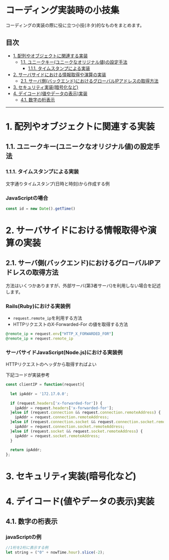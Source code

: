 # コーディング実装時の小技集<!-- omit in toc -->
コーディングの実装の際に役に立つ小技(ネタ)的なものをまとめます。

## 目次<!-- omit in toc -->
- [1. 配列やオブジェクトに関連する実装](#1-配列やオブジェクトに関連する実装)
  - [1.1. ユニークキー(ユニークなオリジナル値)の設定手法](#11-ユニークキーユニークなオリジナル値の設定手法)
    - [1.1.1. タイムスタンプによる実装](#111-タイムスタンプによる実装)
- [2. サーバサイドにおける情報取得や演算の実装](#2-サーバサイドにおける情報取得や演算の実装)
  - [2.1. サーバ側(バックエンド)におけるグローバルIPアドレスの取得方法](#21-サーバ側バックエンドにおけるグローバルipアドレスの取得方法)
- [3. セキュリティ実装(暗号化など)](#3-セキュリティ実装暗号化など)
- [4. デイコード(値やデータの表示)実装](#4-デイコード値やデータの表示実装)
  - [4.1. 数字の桁表示](#41-数字の桁表示)


---
# 1. 配列やオブジェクトに関連する実装
## 1.1. ユニークキー(ユニークなオリジナル値)の設定手法
### 1.1.1. タイムスタンプによる実装
文字通りタイムスタンプ(日時と時刻)から作成する例

### JavaScriptの場合<!-- omit in toc -->
```js
const id = new Date().getTime()
```

# 2. サーバサイドにおける情報取得や演算の実装
## 2.1. サーバ側(バックエンド)におけるグローバルIPアドレスの取得方法
方法はいくつかありますが、外部サーバ(第3者サーバ)を利用しない場合を記述します。

### Rails(Ruby)における実装例<!-- omit in toc -->
* ``request.remote_ip``を利用する方法
* HTTPリクエストのX-Forwarded-For の値を取得する方法

```ruby
@remote_ip = request.env["HTTP_X_FORWARDED_FOR"]
@remote_ip = request.remote_ip
```

### サーバサイドJavaScript(Node.js)における実装例<!-- omit in toc -->
HTTPリクエストのヘッダから取得すればよい

下記コードが実装参考
```js
const clientIP = function(request){
 
  let ipAddr = '172.17.0.0';
 
  if (request.headers['x-forwarded-for']) {
    ipAddr = request.headers['x-forwarded-for'];
  }else if (request.connection && request.connection.remoteAddress) {
    ipAddr = request.connection.remoteAddress;
  }else if (request.connection.socket && request.connection.socket.remoteAddress) {
    ipAddr = request.connection.socket.remoteAddress;
  }else if (request.socket && request.socket.remoteAddress) {
    ipAddr = request.socket.remoteAddress;
  }
 
  return ipAddr;
};
```


# 3. セキュリティ実装(暗号化など)

# 4. デイコード(値やデータの表示)実装
## 4.1. 数字の桁表示
### javaScriptの例<!-- omit in toc -->
```js
//1桁を2桁に表示する例
let string = ("0" + nowTime.hour).slice(-2);
```

